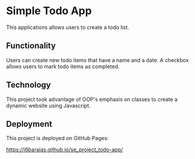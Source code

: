 # Simple Todo App

This applications allows users to create a todo list.

## Functionality

Users can create new todo items that have a name and a date. A checkbox allows users to mark todo items as completed.

## Technology

This project took advantage of OOP's emphasis on classes to create a dynamic website using Javascript.

## Deployment

This project is deployed on GitHub Pages:

https://j6barajas.github.io/se_project_todo-app/
